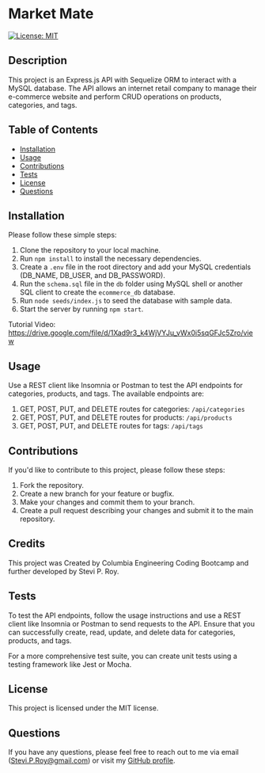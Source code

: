 # Market Mate

[![License: MIT](https://img.shields.io/badge/License-MIT-yellow.svg)](https://opensource.org/licenses/MIT)

## Description

This project is an Express.js API with Sequelize ORM to interact with a MySQL database. The API allows an internet retail company to manage their e-commerce website and perform CRUD operations on products, categories, and tags.

## Table of Contents

- [Installation](#installation)
- [Usage](#usage)
- [Contributions](#contributions)
- [Tests](#tests)
- [License](#license)
- [Questions](#questions)

## Installation

Please follow these simple steps:

1. Clone the repository to your local machine.
2. Run `npm install` to install the necessary dependencies.
3. Create a `.env` file in the root directory and add your MySQL credentials (DB_NAME, DB_USER, and DB_PASSWORD).
4. Run the `schema.sql` file in the `db` folder using MySQL shell or another SQL client to create the `ecommerce_db` database.
5. Run `node seeds/index.js` to seed the database with sample data.
6. Start the server by running `npm start`.

Tutorial Video: https://drive.google.com/file/d/1Xad9r3_k4WjVYJu_vWx0i5sqGFJc5Zro/view

## Usage

Use a REST client like Insomnia or Postman to test the API endpoints for categories, products, and tags. The available endpoints are:

1. GET, POST, PUT, and DELETE routes for categories: `/api/categories`
2. GET, POST, PUT, and DELETE routes for products: `/api/products`
3. GET, POST, PUT, and DELETE routes for tags: `/api/tags`

## Contributions

If you'd like to contribute to this project, please follow these steps:

1. Fork the repository.
2. Create a new branch for your feature or bugfix.
3. Make your changes and commit them to your branch.
4. Create a pull request describing your changes and submit it to the main repository.

## Credits

This project was Created by Columbia Engineering Coding Bootcamp and further developed by Stevi P. Roy.

## Tests

To test the API endpoints, follow the usage instructions and use a REST client like Insomnia or Postman to send requests to the API. Ensure that you can successfully create, read, update, and delete data for categories, products, and tags.

For a more comprehensive test suite, you can create unit tests using a testing framework like Jest or Mocha.

## License

This project is licensed under the MIT license.

## Questions

If you have any questions, please feel free to reach out to me via email (Stevi.P.Roy@gmail.com) or visit my [GitHub profile](https://github.com/SteviRoy).
